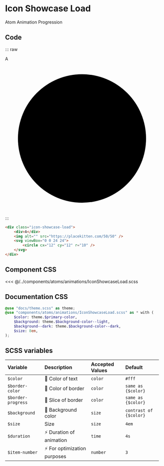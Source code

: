 # Icon Showcase Load
<Badge type="tip">Atom</Badge> <Badge type="info">Animation</Badge> <Badge type="info">Progression</Badge>

## Code

::: raw
<div class="dev-section">
    <div class="icon-showcase-load">
        <div>A</div>
        <img alt="" src="https://placekitten.com/50/50" />
        <svg viewBox="0 0 24 24">
            <circle cx="12" cy="12" r="10" />
        </svg>
    </div>
</div>
:::

```html
<div class="icon-showcase-load">
    <div>A</div>
    <img alt="" src="https://placekitten.com/50/50" />
    <svg viewBox="0 0 24 24">
        <circle cx="12" cy="12" r="10" />
    </svg>
</div>
```


## Component CSS

<<< @/../components/atoms/animations/IconShowcaseLoad.scss

## Documentation CSS

```scss
@use "docs/theme.scss" as theme;
@use "components/atoms/animations/IconShowcaseLoad.scss" as * with (
    $color: theme.$primary-color,
    $background: theme.$background-color--light,
    $background--dark: theme.$background-color--dark,
    $size: 8em,
);
```

## SCSS variables

| Variable           | Description                                     | Accepted Values | Default                |
|:-------------------|:------------------------------------------------|:----------------|:-----------------------|
| `$color`           | :first_quarter_moon_with_face: Color of text    | `color`         | `#fff`                 |
| `$border-color`    | :first_quarter_moon_with_face: Color of border  | `color`         | `same as {$color}`     |
| `$border-progress` | :first_quarter_moon_with_face: Slice of border  | `color`         | `same as {$color}`     |
| `$background`      | :first_quarter_moon_with_face: Background color | `size`          | `contrast of {$color}` |
| `$size`            | Size                                            | `size`          | `4em`                  |
| `$duration`        | :zap: Duration of animation                     | `time`          | `4s`                   |
| `$item-number`     | :zap: For optimization purposes                 | `number`        | `3`                    |


<style lang="scss">
@use "docs/theme.scss" as theme;
@use "components/atoms/animations/IconShowcaseLoad.scss" as * with (
    $color: theme.$primary-color,
    $background: theme.$background-color--light,
    $background--dark: theme.$background-color--dark,
    $size: 8em,
);
</style>